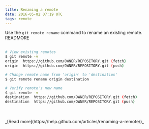 ```yaml
---
title: Renaming a remote
date: 2016-05-02 07:19 UTC
tags: remote
---
```


Use the `git remote rename` command to rename an existing remote.
READMORE
<br />
<br />

```bash
# View existing remotes
$ git remote -v
origin  https://github.com/OWNER/REPOSITORY.git (fetch)
origin  https://github.com/OWNER/REPOSITORY.git (push)

# Change remote name from 'origin' to 'destination'
$ git remote rename origin destination

# Verify remote's new name
$ git remote -v
destination  https://github.com/OWNER/REPOSITORY.git (fetch)
destination  https://github.com/OWNER/REPOSITORY.git (push)
```

<br />
<br />
_[Read more](https://help.github.com/articles/renaming-a-remote/)_
